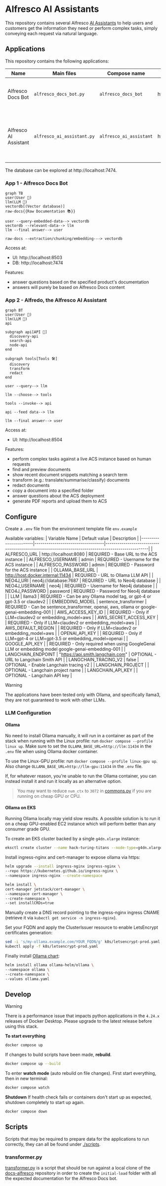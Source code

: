 # Alfresco AI Assistants

This repository contains several Alfresco [AI Assistants](https://en.wikipedia.org/wiki/Virtual_assistant) to help users
and customers get the information they need or perform complex tasks, simply conveying each request via natural language.

## Applications

This repository contains the following applications:

| Name                  | Main files                 | Compose name            | URLs                  | Description                                                                          |
|-----------------------|----------------------------|-------------------------|-----------------------|--------------------------------------------------------------------------------------|
| Alfresco Docs Bot     | `alfresco_docs_bot.py`     | `alfresco_docs_bot`     | http://localhost:8503 | Ingest the Alfresco documentation and ask it questions.                              |
| Alfresco AI Assistant | `alfresco_ai_assistant.py` | `alfresco_ai_assistant` | http://localhost:8504 | Interact with an Alfresco Content Services instance using natural language requests. |

The database can be explored at http://localhost:7474.

### App 1 - Alfresco Docs Bot

```mermaid
graph TB
user(User 👤)
llm(LLM 🤖)
vectordb[(Vector database)]
raw-docs{{Raw Documentation 📚}}

user --query-embedded-data--> vectordb
vectordb --relevant-data--> llm
llm --final answer--> user

raw-docs --extraction/chunking/embedding---> vectordb
```

Access at:

- UI: http://localhost:8503
- DB: http://localhost:7474

Features:

- answer questions based on the specified product's documentation
- answers will purely be based on Alfresco Docs content

### App 2 - Alfredo, the Alfresco AI Assistant

```mermaid
graph BT
user(User 👤)
llm(LLM 🤖)
api

subgraph api[API 👷]
  discovery-api
  search-api
  node-api
end

subgraph tools[Tools 🛠️]
  discovery
  transform
  redact
end

user --query--> llm

llm --choose--> tools

tools --invoke--> api

api --feed data--> llm

llm --final answer--> user
```

Access at:

- UI: http://localhost:8504

Features:

- perform complex tasks against a live ACS instance based on human requests
- find and preview documents
- show recent document snippets matching a search term
- transform (e.g.: translate/summarise/classify) documents
- redact documents
- copy a document into a specified folder
- answer questions about the ACS deployment
- generate PDF reports and upload them to ACS

## Configure

Create a `.env` file from the environment template file `env.example`

Available variables:
| Variable Name         | Default value                     | Description                                                                                       |
|-----------------------|-----------------------------------|---------------------------------------------------------------------------------------------------|
| ALFRESCO_URL          | http://localhost:8080             | REQUIRED - Base URL to the ACS instance                                                           |
| ALFRESCO_USERNAME     | admin                             | REQUIRED - Username for the ACS instance                                                          |
| ALFRESCO_PASSWORD     | admin                             | REQUIRED - Password for the ACS instance                                                          |
| OLLAMA_BASE_URL       | http://host.docker.internal:11434 | REQUIRED - URL to Ollama LLM API                                                                  |
| NEO4J_URI             | neo4j://database:7687             | REQUIRED - URL to Neo4j database                                                                  |
| NEO4J_USERNAME        | neo4j                             | REQUIRED - Username for Neo4j database                                                            |
| NEO4J_PASSWORD        | password                          | REQUIRED - Password for Neo4j database                                                            |
| LLM                   | llama3                            | REQUIRED - Can be any Ollama model tag, or gpt-4 or gpt-3.5 or claudev2                           |
| EMBEDDING_MODEL       | sentence_transformer              | REQUIRED - Can be sentence_transformer, openai, aws, ollama or google-genai-embedding-001         |
| AWS_ACCESS_KEY_ID     |                                   | REQUIRED - Only if LLM=claudev2 or embedding_model=aws                                            |
| AWS_SECRET_ACCESS_KEY |                                   | REQUIRED - Only if LLM=claudev2 or embedding_model=aws                                            |
| AWS_DEFAULT_REGION    |                                   | REQUIRED - Only if LLM=claudev2 or embedding_model=aws                                            |
| OPENAI_API_KEY        |                                   | REQUIRED - Only if LLM=gpt-4 or LLM=gpt-3.5 or embedding_model=openai                             |
| GOOGLE_API_KEY        |                                   | REQUIRED - Only required when using GoogleGenai LLM or embedding model google-genai-embedding-001 |
| LANGCHAIN_ENDPOINT    | "https://api.smith.langchain.com" | OPTIONAL - URL to Langchain Smith API                                                             |
| LANGCHAIN_TRACING_V2  | false                             | OPTIONAL - Enable Langchain tracing v2                                                            |
| LANGCHAIN_PROJECT     |                                   | OPTIONAL - Langchain project name                                                                 |
| LANGCHAIN_API_KEY     |                                   | OPTIONAL - Langchain API key                                                                      |

> [!WARNING]
> The applications have been tested only with Ollama, and specifically llama3, they are not guaranteed to work with other LLMs.

### LLM Configuration

#### Ollama

No need to install Ollama manually, it will run in a container as
part of the stack when running with the Linux profile: run `docker compose --profile linux up`.
Make sure to set the `OLLAMA_BASE_URL=http://llm:11434` in the `.env` file when using Ollama docker container.

To use the Linux-GPU profile: run `docker compose --profile linux-gpu up`. Also change `OLLAMA_BASE_URL=http://llm-gpu:11434` in the `.env` file.

If, for whatever reason, you're unable to run the Ollama container, you can instead install it and run it locally as an alternative option.

> You may want to reduce `num_ctx` to `3072` in [commons.py](commons.py) if you
> are running on cheap GPU or CPU.

#### Ollama on EKS

Running Ollama locally may yield slow results. A possible solution is to run it
on a cheap GPU-enabled EC2 instance which will perform better than any consumer
grade GPU.

To create an EKS cluster backed by a single `g4dn.xlarge` instance:

```sh
eksctl create cluster --name hack-turing-titans --node-type=g4dn.xlarge --nodes 1
```

Install ingress-nginx and cert-manager to expose ollama via https:

```sh
helm upgrade --install ingress-nginx ingress-nginx \
--repo https://kubernetes.github.io/ingress-nginx \
--namespace ingress-nginx --create-namespace
```

```sh
helm install \
cert-manager jetstack/cert-manager \
--namespace cert-manager \
--create-namespace \
--set installCRDs=true
```

Manually create a DNS record pointing to the ingress-nginx ingress CNAME
(retrieve it via `kubectl get service -n ingress-nginx`).

Set your FQDN and apply the ClusterIssuer resource to enable LetsEncrypt
certificates generation:

```sh
sed -i 's/my-ollama.example.com/YOUR_FQDN/g' k8s/letsencrypt-prod.yaml
kubectl apply -f k8s/letsencrypt-prod.yaml
```

Finally install [Ollama chart](https://github.com/otwld/ollama-helm):

```sh
helm install ollama ollama-helm/ollama \
--namespace ollama \
--create-namespace \
--values ollama.yaml
```

## Develop

> [!WARNING]
> There is a performance issue that impacts python applications in the `4.24.x` releases of Docker Desktop. Please upgrade to the latest release before using this stack.

**To start everything**

```sh
docker compose up
```

If changes to build scripts have been made, **rebuild**.

```sh
docker compose up --build
```

To enter **watch mode** (auto rebuild on file changes).
First start everything, then in new terminal:

```sh
docker compose watch
```

**Shutdown**
If health check fails or containers don't start up as expected, shutdown
completely to start up again.

```sh
docker compose down
```

## Scripts

Scripts that may be required to prepare data for the applications to run correctly, they can all be found under [./scripts](./scripts/).

### transformer.py

[transformer.py](./scripts/transformer.py) is a script that should be run against a local clone of the [docs-alfresco](https://github.com/Alfresco/docs-alfresco)
repository in order to create the `initial-load` folder with all the expected documentation for the Alfresco Docs bot.
